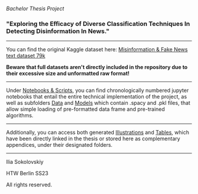 *Bachelor Thesis Project*

### "Exploring the Efficacy of Diverse Classification Techniques In Detecting Disinformation In News."

---

You can find the original Kaggle dataset here: [Misinformation & Fake News text dataset 79k](https://www.kaggle.com/datasets/stevenpeutz/misinformation-fake-news-text-dataset-79k?select=DataSet_Misinfo_TRUE.csv)

**Beware that full datasets aren't directly included in the repository due to their excessive size and unformatted raw format!**

---

Under [Notebooks & Scripts](https://github.com/il1a/htw-bachelor-2023/tree/main/%5B1%5D%20Notebooks%20%26%20Scripts), you can find chronologically numbered jupyter notebooks that entail the entire technical implementation of the project, as well as subfolders [Data](https://github.com/il1a/htw-bachelor-2023/tree/main/%5B1%5D%20Notebooks%20%26%20Scripts/Data) and [Models](https://github.com/il1a/htw-bachelor-2023/tree/main/%5B1%5D%20Notebooks%20%26%20Scripts/Models) which contain .spacy and .pkl files, that allow simple loading of pre-formatted data frame and pre-trained algorithms.

---

Additionally, you can access both generated [Illustrations](https://github.com/il1a/htw-bachelor-2023/tree/main/%5B2%5D%20Illustrations) and [Tables](https://github.com/il1a/htw-bachelor-2023/tree/main/%5B3%5D%20Tables), which have been directly linked in the thesis or stored here as complementary appendices, under their designated folders.

---

Ilia Sokolovskiy

HTW Berlin SS23

All rights reserved.
